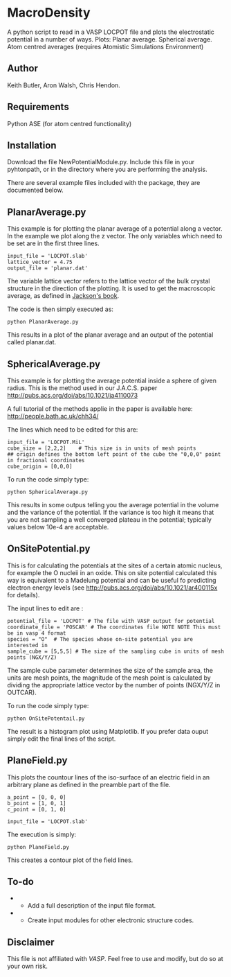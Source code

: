 MacroDensity
====================

A python script to read in a VASP LOCPOT file and plots the electrostatic potential in a number of ways.
Plots:
Planar average.
Spherical average.
Atom centred averages (requires Atomistic Simulations Environment)

Author
------------
Keith Butler, Aron Walsh, Chris Hendon.


Requirements
------------
Python
ASE (for atom centred functionality)


Installation
------------

Download the file NewPotentialModule.py. Include this file in your pyhtonpath, or in the directory where you are performing the analysis.

There are several example files included with the package, they are documented below.

PlanarAverage.py
------------
This example is for plotting the planar average of a potential along a vector. In the example we plot along the z vector.
The only variables which need to be set are in the first three lines.
```
input_file = 'LOCPOT.slab'
lattice_vector = 4.75
output_file = 'planar.dat'
```

The variable lattice vector refers to the lattice vector of the bulk crystal structure in the direction of the plotting. It is used to get the macroscopic average, as defined in [Jackson's book](https://archive.org/details/ClassicalElectrodynamics).

The code is then simply executed as:
```
python PlanarAverage.py
```
This results in a plot of the planar average and an output of the potential called planar.dat.

SphericalAverage.py
------------

This example is for plotting the average potential inside a sphere of given radius. This is the method used in our J.A.C.S. paper http://pubs.acs.org/doi/abs/10.1021/ja4110073

A full tutorial of the methods applie in the paper is available here: http://people.bath.ac.uk/chh34/

The lines which need to be edited for this are:
```
input_file = 'LOCPOT.MiL'
cube_size = [2,2,2]    # This size is in units of mesh points
## origin defines the bottom left point of the cube the "0,0,0" point in fractional coordinates
cube_origin = [0,0,0]
```
To run the code simply type:
```
python SphericalAverage.py
```
This results in some outpus telling you the average potential in the volume and the variance of the potential. If the variance is too high it means that you are not sampling  a well converged plateau in the potential; typically values below 10e-4 are acceptable.

OnSitePotential.py
------------

This is for calculating the potentials at the sites of a certain atomic nucleus, for example the O nucleii in an oxide. This on site potential calculated this way is equivalent to a Madelung potential and can be useful fo predicting electron energy levels (see http://pubs.acs.org/doi/abs/10.1021/ar400115x for details).

The input lines to edit are :
```
potential_file = 'LOCPOT' # The file with VASP output for potential
coordinate_file = 'POSCAR' # The coordinates file NOTE NOTE This must be in vasp 4 format 
species = "O"  # The species whose on-site potential you are interested in 
sample_cube = [5,5,5] # The size of the sampling cube in units of mesh points (NGX/Y/Z)
```

The sample cube parameter determines the size of the sample area, the units are mesh points, the magnitude of the mesh point is calculated by dividing the appropriate lattice vector by the number of points (NGX/Y/Z in OUTCAR).

To run the code simply type:
```
python OnSitePotentail.py
```
The result is a histogram plot using Matplotlib. If you prefer data ouput simply edit the final lines of the script.

PlaneField.py
------------
This plots the countour lines of the iso-surface of an electric field in an arbitrary plane as defined in the preamble part of the file.
```
a_point = [0, 0, 0]
b_point = [1, 0, 1]
c_point = [0, 1, 0]

input_file = 'LOCPOT.slab'
```
The execution is simply:
```
python PlaneField.py
```
This creates a contour plot of the field lines.


To-do
------------
- * Add a full description of the input file format.
- * Create input modules for other electronic structure codes.


Disclaimer
----------
This file is not affiliated with *VASP*. Feel free to use and modify, but do so at your own risk.
